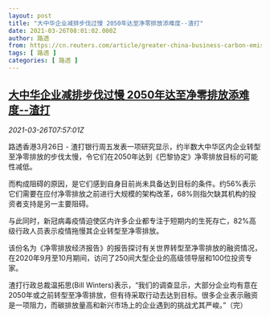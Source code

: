 ```yaml
---
layout: post
title: "大中华企业减排步伐过慢 2050年达至净零排放添难度--渣打"
date: 2021-03-26T08:01:02.000Z
author: 路透
from: https://cn.reuters.com/article/greater-china-business-carbon-emission-0-idCNKBS2BI0Z2
tags: [ 路透 ]
categories: [ 路透 ]
---
```

<!--1616745662000-->
[大中华企业减排步伐过慢 2050年达至净零排放添难度--渣打](https://cn.reuters.com/article/greater-china-business-carbon-emission-0-idCNKBS2BI0Z2)
------

<div>
<div><i>2021-03-26T07:57:01Z</i></div><p>路透香港3月26日 - 渣打银行周五发表一项研究显示，约半数大中华区内企业转型至净零排放的步伐太慢，令它们在2050年达到《巴黎协定》净零排放目标的可能性减低。</p><p>而构成阻碍的原因，是它们感到自身目前尚未具备达到目标的条件。约56%表示它们需要在应付净零排放之前进行大规模的架构改革，68%则指欠缺其机构的投资者支持是另一主要阻碍。</p><p>与此同时，新冠病毒疫情迫使区内许多企业都专注于短期内的生死存亡，82%高级行政人员表示疫情拖慢其企业转型至净零排放。</p><p>该份名为《净零排放经济报告》的报告探讨有关世界转型至净零排放的融资情况，在2020年9月至10月期间，访问了250间大型企业的高级领导层和100位投资专家。</p><p>渣打行政总裁温拓思(Bill Winters)表示，“我们的调查显示，大部分企业均有意在2050年或之前转型至净零排放，但有待采取行动去达到目标。很多企业表示融资是一项阻力，而碳排放量高和新兴市场上的企业遇到的挑战尤其严峻。”（完）</p>
</div>

